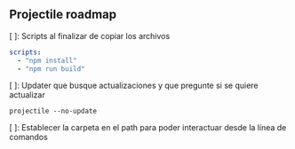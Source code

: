 ##  Projectile roadmap

[ ]: Scripts al finalizar de copiar los archivos  
```yaml
scripts:
  - "npm install"
  - "npm run build" 
```

[ ]: Updater que busque actualizaciones y que pregunte si se quiere actualizar
```shell
projectile --no-update
```
[ ]: Establecer la carpeta en el path para poder interactuar desde la línea de comandos

